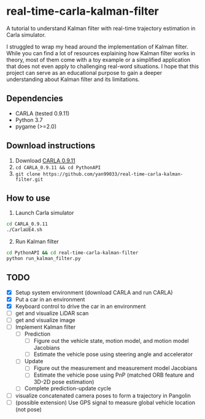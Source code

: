 # real-time-carla-kalman-filter
A tutorial to understand Kalman filter with real-time trajectory estimation in Carla simulator. 

I struggled to wrap my head around the implementation of Kalman filter. While you can find a lot of resources explaining how Kalman filter works in theory, most of them come with a toy example or a simplified application that does not even apply to challenging real-word situations. I hope that this project can serve as an educational purpose to gain a deeper understanding about Kalman filter and its limitations. 

## Dependencies
* CARLA (tested 0.9.11)
* Python 3.7
* pygame (>=2.0)


## Download instructions
1. Download [CARLA 0.9.11](https://github.com/carla-simulator/carla/releases/tag/0.9.11)
2. `cd CARLA_0.9.11 && cd PythonAPI`
3. `git clone https://github.com/yan99033/real-time-carla-kalman-filter.git`

## How to use
1. Launch Carla simulator
```sh
cd CARLA_0.9.11
./CarlaUE4.sh
```
2. Run Kalman filter
```sh
cd PythonAPI && cd real-time-carla-kalman-filter
python run_kalman_filter.py
```

## TODO

- [x] Setup system environment (download CARLA and run CARLA)
- [x] Put a car in an environment 
- [x] Keyboard control to drive the car in an environment
- [ ] get and visualize LiDAR scan
- [ ] get and visualize image
- [ ] Implement Kalman filter
  - [ ] Prediction
    - [ ] Figure out the vehicle state, motion model, and motion model Jacobians
    - [ ] Estimate the vehicle pose using steering angle and accelerator
  - [ ] Update 
    - [ ] Figure out the measurement and measurement model Jacobians
    - [ ] Estimate the vehicle pose using PnP (matched ORB feature and 3D-2D pose estimation)
   - [ ] Complete prediction-update cycle
- [ ] visualize concatenated camera poses to form a trajectory in Pangolin
- [ ] (possible extension) Use GPS signal to measure global vehicle location (not pose)
